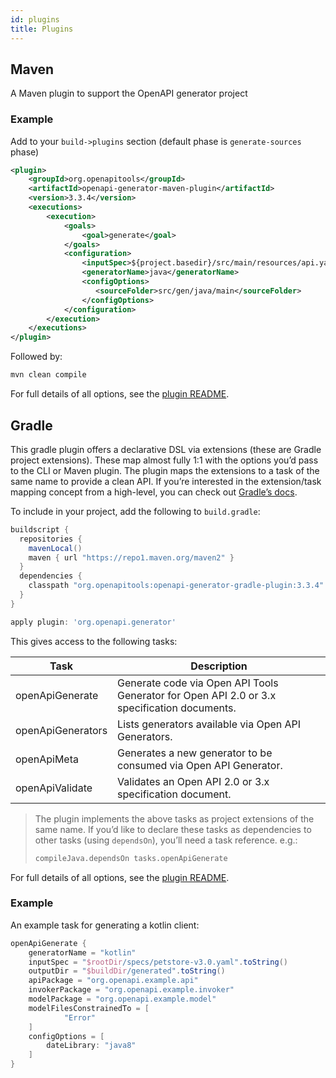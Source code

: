 ```yaml
---
id: plugins
title: Plugins
---
```


## Maven

A Maven plugin to support the OpenAPI generator project

### Example

Add to your `build->plugins` section (default phase is `generate-sources` phase)

```xml
<plugin>
    <groupId>org.openapitools</groupId>
    <artifactId>openapi-generator-maven-plugin</artifactId>
    <version>3.3.4</version>
    <executions>
        <execution>
            <goals>
                <goal>generate</goal>
            </goals>
            <configuration>
                <inputSpec>${project.basedir}/src/main/resources/api.yaml</inputSpec>
                <generatorName>java</generatorName>
                <configOptions>
                   <sourceFolder>src/gen/java/main</sourceFolder>
                </configOptions>
            </configuration>
        </execution>
    </executions>
</plugin>
```

Followed by:

```bash
mvn clean compile
```

For full details of all options, see the [plugin README](https://github.com/OpenAPITools/openapi-generator/tree/master/modules/openapi-generator-maven-plugin).

## Gradle

This gradle plugin offers a declarative DSL via extensions (these are Gradle project extensions). These map almost fully 1:1 with the options you’d pass to the CLI or Maven plugin. The plugin maps the extensions to a task of the same name to provide a clean API. If you’re interested in the extension/task mapping concept from a high-level, you can check out [Gradle’s docs](https://docs.gradle.org/current/userguide/custom_plugins.html#sec:mapping_extension_properties_to_task_properties).

To include in your project, add the following to `build.gradle`:

```groovy
buildscript {
  repositories {
    mavenLocal()
    maven { url "https://repo1.maven.org/maven2" }
  }
  dependencies {
    classpath "org.openapitools:openapi-generator-gradle-plugin:3.3.4"
  }
}

apply plugin: 'org.openapi.generator'
```

This gives access to the following tasks:

| Task | Description |
| ---- | ----------- |
| openApiGenerate | Generate code via Open API Tools Generator for Open API 2.0 or 3.x specification documents. |
| openApiGenerators | Lists generators available via Open API Generators. |
| openApiMeta  | Generates a new generator to be consumed via Open API Generator. | 
| openApiValidate  | Validates an Open API 2.0 or 3.x specification document. |

> The plugin implements the above tasks as project extensions of the same name. If you’d like to declare these tasks as dependencies to other tasks (using `dependsOn`), you’ll need a task reference. e.g.:
> ```groovy
> compileJava.dependsOn tasks.openApiGenerate
> ```

For full details of all options, see the [plugin README](https://github.com/OpenAPITools/openapi-generator/tree/master/modules/openapi-generator-gradle-plugin).

### Example

An example task for generating a kotlin client:

```groovy
openApiGenerate {
    generatorName = "kotlin"
    inputSpec = "$rootDir/specs/petstore-v3.0.yaml".toString()
    outputDir = "$buildDir/generated".toString()
    apiPackage = "org.openapi.example.api"
    invokerPackage = "org.openapi.example.invoker"
    modelPackage = "org.openapi.example.model"
    modelFilesConstrainedTo = [
            "Error"
    ]
    configOptions = [
        dateLibrary: "java8"
    ]
}
```
